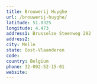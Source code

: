 ```yaml
---
title: Brouwerij Huyghe
url: /brouwerij-huyghe/
latitude: 51.0325
longitude: 4.473
address1: Brusselse Steenweg 282
address2: 
city: Melle
state: Oost-Vlaanderen
code: 
country: Belgium
phone: 32-092-52-15-01
website: 
---
```


